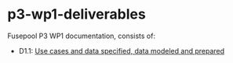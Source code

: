 p3-wp1-deliverables
===================

Fusepool P3 WP1 documentation, consists of:

* D1.1: [Use cases and data specified, data modeled and prepared](d11-deliverable.md)

